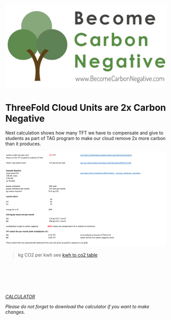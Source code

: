 ![](img/carbon_negative.png)

# ThreeFold Cloud Units are 2x Carbon Negative

Next calculation shows how many TFT we have to compensate and give to students as part of TAG program to make our cloud remove 2x more carbon than it produces.

![](img/cloud_units_carbon_negative.png)


> kg CO2 per kwh see [kwh to co2 table](kwh_co2)

<br>
<br>
<br>
<br>
<br>

*[CALCULATOR](https://secure.threefold.tech/sheet/#/2/sheet/view/mz3OfqJr1afDf-3bqOKpnGhmDL3zX1ctFXL8YMZpxqw/)*

*Please do not forget to download the calculator if you want to make changes.*

